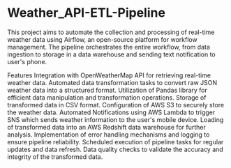 # Weather_API-ETL-Pipeline
This project aims to automate the collection and processing of real-time weather data using Airflow, an open-source platform for workflow management. The pipeline orchestrates the entire workflow, from data ingestion to storage in a data warehouse and sending text notification to user's phone.

Features
Integration with OpenWeatherMap API for retrieving real-time weather data.
Automated data transformation tasks to convert raw JSON weather data into a structured format.
Utilization of Pandas library for efficient data manipulation and transformation operations.
Storage of transformed data in CSV format.
Configuration of AWS S3 to securely store the weather data.
Automated Notifications using AWS Lambda to trigger SNS which sends weather information to the user's mobile device.
Loading of transformed data into an AWS Redshift data warehouse for further analysis. Implementation of error handling mechanisms and logging to ensure pipeline reliability.
Scheduled execution of pipeline tasks for regular updates and data refresh. Data quality checks to validate the accuracy and integrity of the transformed data.

